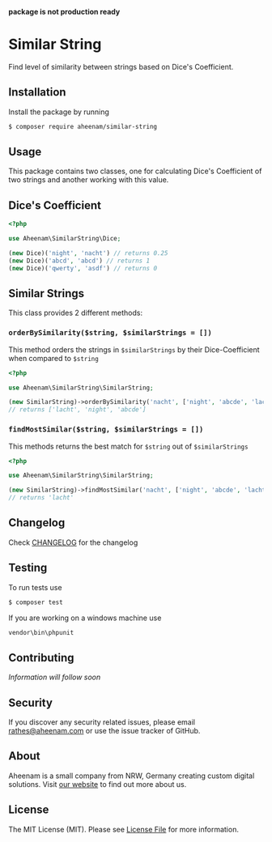 **package is not production ready**

Similar String
===

Find level of similarity between strings based on Dice's Coefficient.

Installation
---

Install the package by running

```bash
$ composer require aheenam/similar-string
```

Usage
---

This package contains two classes, one for calculating Dice's Coefficient of two strings and another working with this value.

Dice's Coefficient
---

```php
<?php

use Aheenam\SimilarString\Dice;

(new Dice)('night', 'nacht') // returns 0.25
(new Dice)('abcd', 'abcd') // returns 1
(new Dice)('qwerty', 'asdf') // returns 0
```

Similar Strings
---

This class provides 2 different methods:

### `orderBySimilarity($string, $similarStrings = [])`

This method orders the strings in `$similarStrings` by their Dice-Coefficient when compared to `$string`

```php
<?php

use Aheenam\SimilarString\SimilarString;

(new SimilarString)->orderBySimilarity('nacht', ['night', 'abcde', 'lacht']);
// returns ['lacht', 'night', 'abcde']
```

### `findMostSimilar($string, $similarStrings = [])`

This methods returns the best match for `$string` out of `$similarStrings`

```php
<?php

use Aheenam\SimilarString\SimilarString;

(new SimilarString)->findMostSimilar('nacht', ['night', 'abcde', 'lacht']);
// returns 'lacht'
```

Changelog
---
Check [CHANGELOG](CHANGELOG.md) for the changelog

Testing
---
To run tests use

```bash
$ composer test
```

If you are working on a windows machine use

```bash
vendor\bin\phpunit
```

Contributing
---
*Information will follow soon*


Security
---
If you discover any security related issues, please email rathes@aheenam.com or use the issue tracker of GitHub.

About
---
Aheenam is a small company from NRW, Germany creating custom digital solutions. Visit [our website](https://aheenam.com) to find out more about us.

License
---
The MIT License (MIT). Please see [License File](LICENSE) for more information.